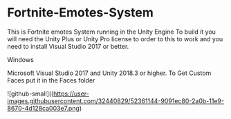 # Fortnite-Emotes-System
This is Fortnite emotes System running in the Unity Engine
To build it you will need the Unity Plus or Unity Pro license to order to this to work and you need to install Visual Studio 2017 or better.



Windows

Microsoft Visual Studio 2017 and Unity 2018.3 or higher.
To Get Custom Faces put it in the Faces folder


![github-small]((https://user-images.githubusercontent.com/32440829/52361144-9091ec80-2a0b-11e9-8670-4d128ca003e7.png)
